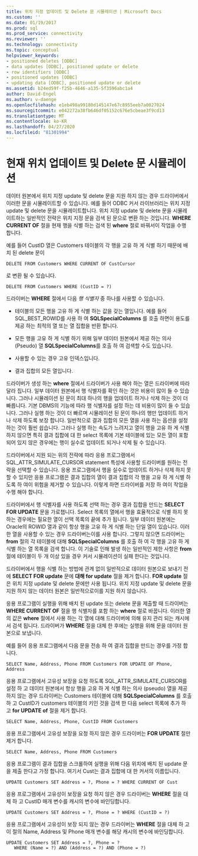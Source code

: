```yaml
---
title: 위치 지정 업데이트 및 Delete 문 시뮬레이션 | Microsoft Docs
ms.custom: ''
ms.date: 01/19/2017
ms.prod: sql
ms.prod_service: connectivity
ms.reviewer: ''
ms.technology: connectivity
ms.topic: conceptual
helpviewer_keywords:
- positioned deletes [ODBC]
- data updates [ODBC], positioned update or delete
- row identifiers [ODBC]
- positioned updates [ODBC]
- updating data [ODBC], positioned update or delete
ms.assetid: b24ed59f-f25b-4646-a135-5f3596abc1a4
author: David-Engel
ms.author: v-daenge
ms.openlocfilehash: e1eb498a99180d145147e67c8955eeb7a0027024
ms.sourcegitcommit: e042272a38fb646df05152c676e5cbeae3f9cd13
ms.translationtype: MT
ms.contentlocale: ko-KR
ms.lasthandoff: 04/27/2020
ms.locfileid: "81301994"
---
```

# <a name="simulating-positioned-update-and-delete-statements"></a>현재 위치 업데이트 및 Delete 문 시뮬레이션
데이터 원본에서 위치 지정 update 및 delete 문을 지원 하지 않는 경우 드라이버에서 이러한 문을 시뮬레이트할 수 있습니다. 예를 들어 ODBC 커서 라이브러리는 위치 지정 update 및 delete 문을 시뮬레이트합니다. 위치 지정 update 및 delete 문을 시뮬레이트하는 일반적인 전략은 위치 지정 문을 검색 된 문으로 변환 하는 것입니다. **WHERE CURRENT OF** 절을 현재 행을 식별 하는 검색 된 **where** 절로 바꿔서이 작업을 수행 합니다.  
  
 예를 들어 CustID 열은 Customers 테이블의 각 행을 고유 하 게 식별 하기 때문에 배치 된 delete 문이  
  
```  
DELETE FROM Customers WHERE CURRENT OF CustCursor  
```  
  
 로 변환 될 수 있습니다.  
  
```  
DELETE FROM Customers WHERE (CustID = ?)  
```  
  
 드라이버는 **WHERE** 절에서 다음 *행 식별자* 중 하나를 사용할 수 있습니다.  
  
-   테이블의 모든 행을 고유 하 게 식별 하는 값을 갖는 열입니다. 예를 들어 SQL_BEST_ROWID를 사용 하 여 **SQLSpecialColumns** 를 호출 하면이 용도를 제공 하는 최적의 열 또는 열 집합을 반환 합니다.  
  
-   모든 행을 고유 하 게 식별 하기 위해 일부 데이터 원본에서 제공 하는 의사 (Pseudo) 열 **SQLSpecialColumns**를 호출 하 여 검색할 수도 있습니다.  
  
-   사용할 수 있는 경우 고유 인덱스입니다.  
  
-   결과 집합의 모든 열입니다.  
  
 드라이버가 생성 하는 **where** 절에서 드라이버가 사용 해야 하는 열은 드라이버에 따라 달라 집니다. 일부 데이터 원본에서 행 식별자를 확인 하는 것은 비용이 많이 들 수 있습니다. 그러나 시뮬레이션 된 문이 최대 하나의 행을 업데이트 하거나 삭제 하는 것이 더 빠릅니다. 기본 DBMS의 기능에 따라 행 식별자를 설정 하는 데 비용이 많이 들 수 있습니다. 그러나 실행 하는 것이 더 빠르며 시뮬레이션 된 문이 하나의 행만 업데이트 하거나 삭제 하도록 보장 합니다. 일반적으로 결과 집합의 모든 열을 사용 하는 옵션을 설정 하는 것이 훨씬 쉽습니다. 그러나 실행 하는 속도가 느려지고 열이 행을 고유 하 게 식별 하지 않으면 특히 결과 집합에 대 한 select 목록에 기본 테이블에 있는 모든 열이 포함 되어 있지 않은 경우에는 행이 실수로 업데이트 되거나 삭제 될 수 있습니다.  
  
 드라이버에서 지원 되는 위의 전략에 따라 응용 프로그램에서 SQL_ATTR_SIMULATE_CURSOR statement 특성에 사용할 드라이버를 원하는 전략을 선택할 수 있습니다. 응용 프로그램에서 행을 실수로 업데이트 하거나 삭제 하지 못할 수 있지만 응용 프로그램은 결과 집합의 열이 결과 집합의 각 행을 고유 하 게 식별 하도록 하 여이 위험을 제거할 수 있습니다. 이렇게 하면 드라이버를 저장 하 여이 작업을 수행 해야 합니다.  
  
 드라이버에서 행 식별자를 사용 하도록 선택 하는 경우 결과 집합을 만드는 **SELECT FOR UPDATE** 문을 가로챕니다. Select 목록의 열에서 행을 효율적으로 식별 하지 못하는 경우에는 필요한 열이 선택 목록의 끝에 추가 됩니다. 일부 데이터 원본에는 Oracle의 ROWID 열과 같이 항상 행을 고유 하 게 식별 하는 단일 열이 있습니다. 이러한 열을 사용할 수 있는 경우 드라이버는이를 사용 합니다. 그렇지 않으면 드라이버는 **from** 절의 각 테이블에 대해 **SQLSpecialColumns** 를 호출 하 여 각 행을 고유 하 게 식별 하는 열 목록을 검색 합니다. 이 기술로 인해 발생 하는 일반적인 제한 사항은 **from** 절에 테이블이 두 개 이상 있을 경우 커서 시뮬레이션이 실패 한다는 것입니다.  
  
 드라이버에서 행을 식별 하는 방법에 관계 없이 일반적으로 데이터 원본으로 보내기 전에 **SELECT FOR update** 문에 **대해 for update** 절을 제거 합니다. **FOR update** 절은 위치 지정 update 및 delete 문에만 사용 됩니다. 위치 지정 update 및 delete 문을 지원 하지 않는 데이터 원본은 일반적으로이를 지원 하지 않습니다.  
  
 응용 프로그램이 실행을 위해 배치 된 update 또는 delete 문을 제출할 때 드라이버는 **WHERE CURRENT OF** 절을 행 식별자를 포함 하는 **where** 절로 바꿉니다. 이러한 열의 값은 **where** 절에서 사용 하는 각 열에 대해 드라이버에 의해 유지 관리 되는 캐시에서 검색 됩니다. 드라이버가 **WHERE** 절을 대체 한 후에는 실행을 위해 문을 데이터 원본으로 보냅니다.  
  
 예를 들어 응용 프로그램에서 다음 문을 전송 하 여 결과 집합을 만드는 경우를 가정 합니다.  
  
```  
SELECT Name, Address, Phone FROM Customers FOR UPDATE OF Phone, Address  
```  
  
 응용 프로그램에서 고유성 보장을 요청 하도록 SQL_ATTR_SIMULATE_CURSOR를 설정 하 고 데이터 원본에서 항상 행을 고유 하 게 식별 하는 의사 (pseudo) 열을 제공 하지 않는 경우 드라이버는 Customers 테이블에 대해 **SQLSpecialColumns** 를 호출 하 고 CustID가 customers 테이블의 키인 것을 검색 한 다음 select 목록에 추가 하 고 **for UPDATE of** 절을 제거 합니다.  
  
```  
SELECT Name, Address, Phone, CustID FROM Customers  
```  
  
 응용 프로그램에서 고유성 보장을 요청 하지 않은 경우 드라이버는 **FOR UPDATE** 절만 제거 합니다.  
  
```  
SELECT Name, Address, Phone FROM Customers  
```  
  
 응용 프로그램이 결과 집합을 스크롤하여 실행을 위해 다음 위치에 배치 된 update 문을 제출 한다고 가정 합니다. 여기서 Cust는 결과 집합에 대 한 커서의 이름입니다.  
  
```  
UPDATE Customers SET Address = ?, Phone = ? WHERE CURRENT OF Cust  
```  
  
 응용 프로그램에서 고유성이 보장을 요청 하지 않은 경우 드라이버는 **WHERE** 절을 대체 하 고 CustID 매개 변수를 캐시의 변수에 바인딩합니다.  
  
```  
UPDATE Customers SET Address = ?, Phone = ? WHERE (CustID = ?)  
```  
  
 응용 프로그램에서 고유성이 보장 되지 않는 경우 드라이버는 **WHERE** 절을 대체 하 고이 절의 Name, Address 및 Phone 매개 변수를 해당 캐시의 변수에 바인딩합니다.  
  
```  
UPDATE Customers SET Address = ?, Phone = ?  
   WHERE (Name = ?) AND (Address = ?) AND (Phone = ?)  
```

